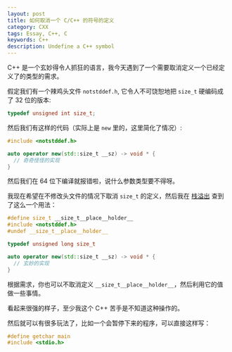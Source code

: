 ```yaml
---
layout: post
title: 如何取消一个 C/C++ 的符号的定义
category: CXX
tags: Essay, C++, C
keywords: C++
description: Undefine a C++ symbol
---
```


C++ 是一个玄妙得令人抓狂的语言，我今天遇到了一个需要取消定义一个已经定义了的类型的需求。

假定我们有一个辣鸡头文件 `notstddef.h`, 它令人不可饶恕地把 `size_t` 硬编码成了 32 位的版本:

```c
typedef unsigned int size_t;
```

然后我们有这样的代码（实际上是 `new` 里的，这里简化了情况）:

```cpp
#include <notstddef.h>

auto operator new(std::size_t __sz) -> void * {
  // 奇奇怪怪的实现
}
```

然后我们在 64 位下编译就报错啦，说什么参数类型要不得呀。

我现在希望在不修改头文件的情况下取消 `size_t` 的定义，然后我在 [栈溢出](https://stackoverflow.com/a/27907062/7083401) 查到了这么一个用法：

```cpp
#define size_t __size_t__place__holder__
#include <notstddef.h>
#undef __size_t__place__holder__

typedef unsigned long size_t

auto operator new(std::size_t __sz) -> void * {
  // 玄妙的实现
}
```

根据需求，你也可以不取消定义 `__size_t__place__holder__`，然后利用它的值做一些事情。

看起来很强的样子，至少我这个 C++ 苦手是不知道这种操作的。

然后就可以有很多玩法了，比如一个会暂停下来的程序，可以直接这样写：

```c
#define getchar main
#include <stdio.h>
```
